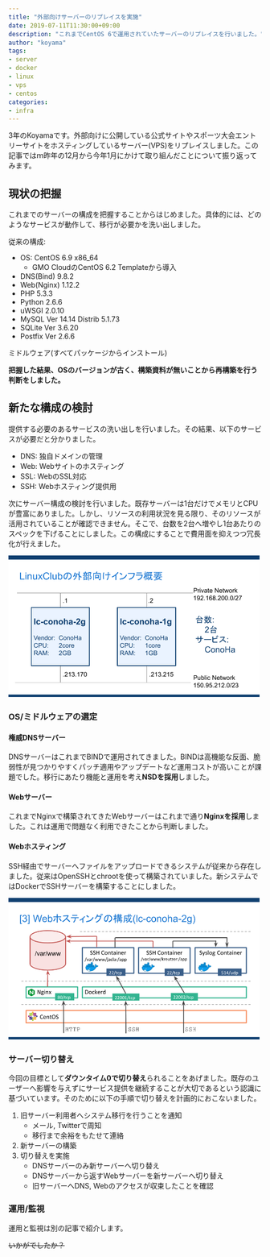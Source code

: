 ```yaml
---
title: "外部向けサーバーのリプレイスを実施"
date: 2019-07-11T11:30:00+09:00
description: "これまでCentOS 6で運用されていたサーバーのリプレイスを行いました。"
author: "koyama"
tags: 
- server
- docker
- linux
- vps
- centos
categories:
- infra
---
```


3年のKoyamaです。外部向けに公開している公式サイトやスポーツ大会エントリーサイトをホスティングしているサーバー(VPS)をリプレイスしました。この記事ではｍ昨年の12月から今年1月にかけて取り組んだことについて振り返ってみます。

## 現状の把握

これまでのサーバーの構成を把握することからはじめました。具体的には、どのようなサービスが動作して、移行が必要かを洗い出しました。

従来の構成:

- OS: CentOS 6.9 x86_64
    - GMO CloudのCentOS 6.2 Templateから導入
- DNS(Bind) 9.8.2
- Web(Nginx) 1.12.2
- PHP 5.3.3
- Python 2.6.6
- uWSGI 2.0.10
- MySQL Ver 14.14 Distrib 5.1.73
- SQLite Ver 3.6.20
- Postfix Ver 2.6.6

ミドルウェア(すべてパッケージからインストール)

**把握した結果、OSのバージョンが古く、構築資料が無いことから再構築を行う判断をしました。**

## 新たな構成の検討

提供する必要のあるサービスの洗い出しを行いました。その結果、以下のサービスが必要だと分かりました。

- DNS: 独自ドメインの管理
- Web: Webサイトのホスティング
- SSL: WebのSSL対応
- SSH: Webホスティング提供用

次にサーバー構成の検討を行いました。既存サーバーは1台だけでメモリとCPUが豊富にありました。しかし、リソースの利用状況を見る限り、そのリソースが活用されていることが確認できません。そこで、台数を2台へ増やし1台あたりのスペックを下げることにしました。この構成にすることで費用面を抑えつつ冗長化が行えました。

<img src="/post_media/server-replace-2019/server-architect.png" width="500">

### OS/ミドルウェアの選定

#### 権威DNSサーバー

DNSサーバーはこれまでBINDで運用されてきました。BINDは高機能な反面、脆弱性が見つかりやすくパッチ適用やアップデートなど運用コストが高いことが課題でした。移行にあたり機能と運用を考え**NSDを採用**しました。

#### Webサーバー

これまでNginxで構築されてきたWebサーバーはこれまで通り**Nginxを採用**しました。これは運用で問題なく利用できたことから判断しました。

#### Webホスティング

SSH経由でサーバーへファイルをアップロードできるシステムが従来から存在しました。従来はOpenSSHとchrootを使って構築されていました。新システムではDockerでSSHサーバーを構築することにしました。

<img src="/post_media/server-replace-2019/ssh-hosting.png" width="500">

### サーバー切り替え

今回の目標として**ダウンタイム0で切り替え**られることをあげました。既存のユーザーへ影響を与えずにサービス提供を継続することが大切であるという認識に基づいています。そのために以下の手順で切り替えを計画的におこないました。

1. 旧サーバー利用者へシステム移行を行うことを通知
    - メール, Twitterで周知
    - 移行まで余裕をもたせて連絡
1. 新サーバーの構築
1. 切り替えを実施
    - DNSサーバーのみ新サーバーへ切り替え
    - DNSサーバーから返すWebサーバーを新サーバーへ切り替え
    - 旧サーバーへDNS, Webのアクセスが収束したことを確認

### 運用/監視

運用と監視は別の記事で紹介します。

~~いかがでしたか？~~
